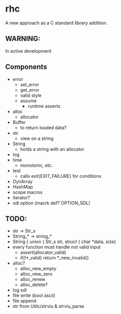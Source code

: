 # rhc
A new approach as a C standard library addition.


## WARNING:
In active development


## Components
- error
  - set_error
  - get_error
  - valid style
  - assume
      - runtime asserts
- alloc
  - allocator
- Buffer
  - to return loaded data?
- str
  - view on a string
- String
  - holds a string with an allocator
- log
- time
  - monotonic, etc.
- test
  - calls exit(EXIT_FAILURE) for conditions
- DynArray
- HashMap
- scope macros
- iterator?
- sdl option (macrk def? OPTION_SDL)


## TODO:
- str -> Str_s
- String_* -> string_*
- String { union { Str_s str, struct { char *data, size}
- every function must handle not valid input
  - assert(allocator_valid)
  - if(!*_valid) return *_new_invalid()
- alloc?
  - alloc_new_empty
  - alloc_new_zero
  - alloc_renew
  - alloc_delete?
- log sdl
- file write (bool ascii)
- file append
- str from Utilc/strviu & strviu_parse
